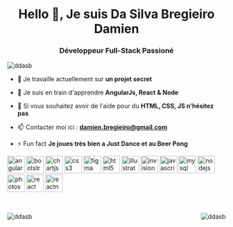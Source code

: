 <h1 align="center">Hello 👋, Je suis Da Silva Bregieiro Damien</h1>
<h3 align="center">Développeur Full-Stack Passioné</h3>

<p align="left"> <img src="https://komarev.com/ghpvc/?username=ddasb" alt="ddasb" /> </p>

- 🔭 Je travaille actuellement sur **un projet secret**

- 🌱 Je suis en train d'apprendre **AngularJs, React & Node**

- 💬 Si vous souhaitez avoir de l'aide pour du **HTML, CSS, JS n'hésitez pas**

- 📫 Contacter moi ici : **damien.bregieiro@gmail.com**

- ⚡ Fun fact **Je joues très bien a Just Dance et au Beer Pong**

<p align="left"><img src="https://devicons.github.io/devicon/devicon.git/icons/angularjs/angularjs-original.svg" alt="angularjs" width="40" height="40"/> <img src="https://devicons.github.io/devicon/devicon.git/icons/bootstrap/bootstrap-plain.svg" alt="bootstrap" width="40" height="40"/> <img src="https://www.chartjs.org/media/logo-title.svg" alt="chartjs" width="40" height="40"/> <img src="https://devicons.github.io/devicon/devicon.git/icons/css3/css3-original-wordmark.svg" alt="css3" width="40" height="40"/> <img src="https://www.vectorlogo.zone/logos/figma/figma-icon.svg" alt="figma" width="40" height="40"/> <img src="https://devicons.github.io/devicon/devicon.git/icons/html5/html5-original-wordmark.svg" alt="html5" width="40" height="40"/> <img src="https://www.vectorlogo.zone/logos/adobe_illustrator/adobe_illustrator-icon.svg" alt="illustrator" width="40" height="40"/> <img src="https://www.vectorlogo.zone/logos/invisionapp/invisionapp-icon.svg" alt="invision" width="40" height="40"/> <img src="https://devicons.github.io/devicon/devicon.git/icons/javascript/javascript-original.svg" alt="javascript" width="40" height="40"/> <img src="https://devicons.github.io/devicon/devicon.git/icons/mysql/mysql-original-wordmark.svg" alt="mysql" width="40" height="40"/> <img src="https://devicons.github.io/devicon/devicon.git/icons/nodejs/nodejs-original-wordmark.svg" alt="nodejs" width="40" height="40"/> <img src="https://devicons.github.io/devicon/devicon.git/icons/photoshop/photoshop-plain.svg" alt="photoshop" width="40" height="40"/> <img src="https://devicons.github.io/devicon/devicon.git/icons/react/react-original-wordmark.svg" alt="react" width="40" height="40"/> <img src="https://reactnative.dev/img/header_logo.svg" alt="reactnative" width="40" height="40"/></p>

<br>

<p><img align="left" src="https://github-readme-stats.vercel.app/api/top-langs/?username=ddasb&layout=compact&hide=html" alt="ddasb" /></p>

<p><img align="right" src="https://github-readme-stats.vercel.app/api?username=ddasb&show_icons=true" alt="ddasb" /></p>

